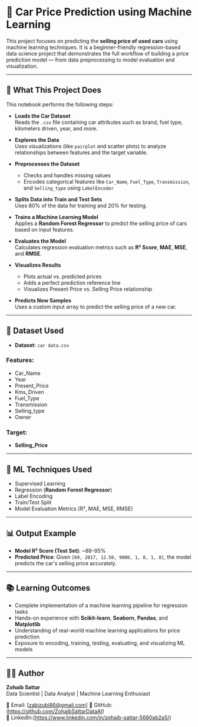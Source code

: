 # 🚗 Car Price Prediction using Machine Learning

This project focuses on predicting the **selling price of used cars** using machine learning techniques. It is a beginner-friendly regression-based data science project that demonstrates the full workflow of building a price prediction model — from data preprocessing to model evaluation and visualization.

---

## 📌 What This Project Does

This notebook performs the following steps:

- **Loads the Car Dataset**  
  Reads the `.csv` file containing car attributes such as brand, fuel type, kilometers driven, year, and more.

- **Explores the Data**  
  Uses visualizations (like `pairplot` and scatter plots) to analyze relationships between features and the target variable.

- **Preprocesses the Dataset**  
  - Checks and handles missing values  
  - Encodes categorical features like `Car_Name`, `Fuel_Type`, `Transmission`, and `Selling_type` using `LabelEncoder`

- **Splits Data into Train and Test Sets**  
  Uses 80% of the data for training and 20% for testing.

- **Trains a Machine Learning Model**  
  Applies a **Random Forest Regressor** to predict the selling price of cars based on input features.

- **Evaluates the Model**  
  Calculates regression evaluation metrics such as **R² Score**, **MAE**, **MSE**, and **RMSE**.

- **Visualizes Results**  
  - Plots actual vs. predicted prices  
  - Adds a perfect prediction reference line  
  - Visualizes Present Price vs. Selling Price relationship

- **Predicts New Samples**  
  Uses a custom input array to predict the selling price of a new car.

---

## 📁 Dataset Used

- **Dataset**: `car data.csv`

### Features:
- Car_Name  
- Year  
- Present_Price  
- Kms_Driven  
- Fuel_Type  
- Transmission  
- Selling_type  
- Owner  

### Target:
- **Selling_Price**

---

## 🧠 ML Techniques Used

- Supervised Learning  
- Regression (**Random Forest Regressor**)  
- Label Encoding  
- Train/Test Split  
- Model Evaluation Metrics (R², MAE, MSE, RMSE)

---

## 📊 Output Example

- **Model R² Score (Test Set)**: ~88–95%  
- **Predicted Price**: Given `[69, 2017, 12.50, 9000, 1, 0, 1, 0]`, the model predicts the car's selling price accurately.

---

## 📚 Learning Outcomes

- Complete implementation of a machine learning pipeline for regression tasks  
- Hands-on experience with **Scikit-learn**, **Seaborn**, **Pandas**, and **Matplotlib**  
- Understanding of real-world machine learning applications for price prediction  
- Exposure to encoding, training, testing, evaluating, and visualizing ML models  

---

## 👨‍💻 Author

**Zohaib Sattar**  
Data Scientist | Data Analyst | Machine Learning Enthusiast  

📧 Email: [zabizubi86@gmail.com]
🔗 GitHub: (https://github.com/ZohaibSattarDataAI)  
🔗 LinkedIn:(https://www.linkedin.com/in/zohaib-sattar-5680ab2a5/)


